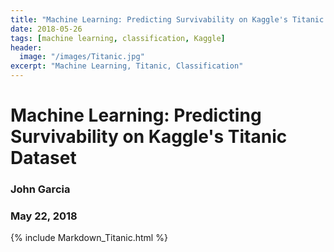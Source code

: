 ```yaml
---
title: "Machine Learning: Predicting Survivability on Kaggle's Titanic Dataset"
date: 2018-05-26
tags: [machine learning, classification, Kaggle]
header:
  image: "/images/Titanic.jpg"
excerpt: "Machine Learning, Titanic, Classification"
---
```


# Machine Learning: Predicting Survivability on Kaggle's Titanic Dataset
### John Garcia
### May 22, 2018

{% include Markdown_Titanic.html %}
